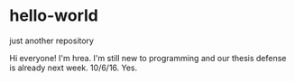 # hello-world
just another repository

Hi everyone! I'm hrea. I'm still new to programming and our thesis defense is already next week. 10/6/16. Yes.
